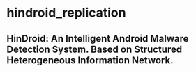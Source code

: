 # hindroid_replication
## HinDroid: An Intelligent Android Malware Detection System. Based on Structured Heterogeneous Information Network.
